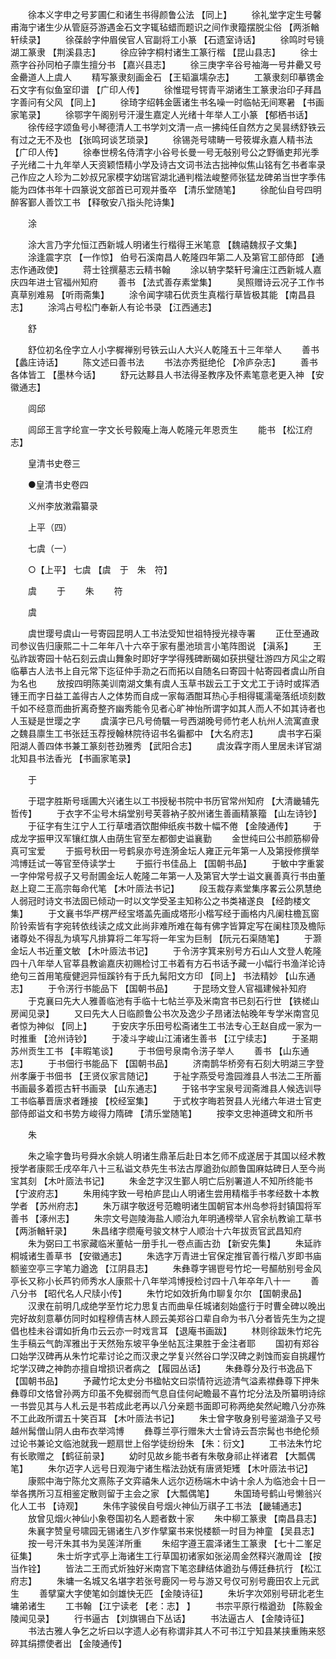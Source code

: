 <!-- { "loadSidebar": true } -->
　　徐本义字申之号芗圃仁和诸生书得颜鲁公法 【同上】 
　　徐礼堂字定生号馨甫海宁诸生少从管庭芬游遇金石文字辄毡蜡而题识之间作隶籀摆脱尘俗 【两浙輶轩续录】 
　　徐葆龄字仲眉侯官人官副将工小篆 【石遗室诗话】 
　　徐鸣时号镜湖工篆隶 【荆溪县志】 
　　徐应钟字桐村诸生工篆行楷 【昆山县志】 
　　徐士燕字谷孙同柏子廪生擅分书 【嘉兴县志】 
　　徐三庚字辛谷号袖海一号井罍又号金罍道人上虞人 
　　精写篆隶刻画金石 【王韬瀛壖杂志】 
　　工篆隶刻印摹镌金石文字有似鱼室印谱 【广印人传】 
　　徐惟琨号锷青平湖诸生工篆隶治印子拜昌字善问有父风 【同上】 
　　徐琦字绍韩金匮诸生书名噪一时临帖无间寒暑 【书画家笔录】 
　　徐鄂字午阁别号汗漫生嘉定人光绪十年举人工小篆 【郁栖书话】 
　　徐传经字颂鱼号小琴德清人工书学刘文清一点一拂纯任自然方之吴昙绣舒铁云有过之无不及也 【张鸣珂谈艺琐录】 
　　徐锡尧号啸畴一号筱墀永嘉人精书法 【广印人传】 
　　徐奉世榜名侍清字小谷号长曼一号无敧别号公之野循吏邦光季子光绪二十九年举人天资颖悟精小学及诗古文词书法古拙神似焦山铭有乞书者率录己作应之人珍为二妙叔兄家模字幼瑞官湖北通判楷法峻整师张猛龙碑弟当世字季伟能为四体书年十四篆说文部首已可观并蚤卒 【清乐堂随笔】 
　　徐酡仙自号四明醉客鄞人善饮工书 【释敬安八指头陀诗集】 

　　涂 

　　涂大言乃字允恒江西新城人明诸生行楷得王米笔意 【魏禧魏叔子文集】 
　　涂逢震字京 【一作惊】 伯号石溪南昌人乾隆四年第二人及第官工部侍郎 【通志作通政使】 
　　蒋士铨撰墓志云精书翰 
　　涂以辀字楘轩号瀹庄江西新城人嘉庆四年进士官福州知府 
　　善书 【法式善存素堂集】 
　　吴照赠诗云况子工作书真草别难易 【听雨斋集】 
　　涂令闻字啸石优贡生真楷行草皆极其能 【南昌县志】 
　　涂鸿占号松门奉新人有论书录 【江西通志】 

　　舒 

　　舒位初名佺字立人小字樨禅别号铁云山人大兴人乾隆五十三年举人 
　　善书 【蠡庄诗话】 
　　陈文述曰善书法 
　　书法亦秀挺绝伦 【冷庐杂志】 
　　善书各体皆工 【墨林今话】 
　　舒元达黟县人书法得圣教序及怀素笔意老更入神 【安徽通志】 

　　闾邱 

　　闾邱王言字纶宣一字文长号毅庵上海人乾隆元年恩贡生 
　　能书 【松江府志】 

　　皇清书史卷三 

　　●皇清书史卷四 

　　义州李放潄霜纂录 

　　上平（四） 

　　七虞（一） 

　　○【上平】 七虞 【虞　于　朱　符】 

　　虞 
　　于 
　　朱 
　　符 

　　虞 

　　虞世璎号虞山一号寄园昆明人工书法受知世祖特授光禄寺署 
　　正仕至通政司参议告归康熙二十二年年八十六卒于家有墨池琐言小笔阵图说 【滇系】 
　　王弘祚跋寄园十帖石刻云虞山舞象时即好字学得残碑断碣如获拱璧壮游四方风尘之暇临摹古人法书上自元常下迄征仲手泐之石而拓以自随名曰寄园十帖寄园者虞山所自为名也 
　　放按四明陈美训南湖文集有虞人玉草书跋云工于文尤工于诗时或挥洒锺王而字日益工盖得古人之体势而自成一家每酒酣耳热心手相得辄濡毫落纸顷刻数千如不经意而曲折离奇整齐幽秀能令见者心旷神怡所谓字如其人而人不如其诗者也人玉疑是世璎之字 
　　虞潢字已凡号倚颿一号西湖晚号师竹老人杭州人流寓直隶之魏县廪生工书张廷玉荐授翰林院待诏书名徧都中 【大名府志】 
　　虞书字石渠阳湖人善四体书兼工篆刻苍劲雅秀 【武阳合志】 
　　虞汝霖字雨人里居未详官湖北知县书法香光 【书画家笔录】 

　　于 

　　于琨字胜斯号瑶圃大兴诸生以工书授秘书院中书历官常州知府 【大清畿辅先哲传】 
　　于衣字不尘号木绢堂别号芙蓉衲子胶州诸生善画精篆籀 【山左诗钞】 
　　于征字有生江宁人工行草嗜酒饮酣伸纸疾书数十幅不倦 【金陵通传】 
　　于成龙字振甲汉军镶红旗人由荫生官至左都御史谥襄勤 
　　金世纯曰公书颜筋柳骨真可宝爱 
　　于振号秋田一号鹤泉亦号连漪金坛人雍正元年第一人及第授修撰举鸿博廷试一等官至侍读学士 
　　于振行书佳品上 【国朝书品】 
　　于敏中字重裳一字仲常号叔子又号耐圃金坛人乾隆二年第一人及第官大学士谥文襄善真行书由董赵上窥二王高宗每命代笔 【木叶厱法书记】 
　　段玉裁存素堂集序畧云公夙慧绝人弱冠时诗文书法固已倾动一时以文学受圣主知称公之书类褚遂良 【经韵楼文集】 
　　于文襄书华严楞严经宝塔盖先画成塔形小楷写经于画格内凡阑柱檐瓦窗阶铃索皆有字宛转依线读之成文此尚非难所难在每有佛字皆算定写在阑柱顶及檐际诸尊处不得乱为填写凡排算将二年写将一年宝为巨制 【阮元石渠随笔】 
　　于灏金坛人书近董文敏 【木叶厱法书记】 
　　于令淓字箕来别号方石山人文登人乾隆四十八年举人官莘县教谕嘉庆初赐检讨工书着有方石书话予藏一小幅行书渔洋论诗绝句三首用笔瘦健迥异恒蹊钤有于氏九髯阳文方印 【同上】 书法精妙 【山东通志】 
　　于令淓行书能品下 【国朝书品】 
　　于昆旸文登人官福建候补知府 
　　于克襄曰先大人雅善临池有手临十七帖兰亭及米南宫书已刻石行世 【铁槎山房闻见录】 
　　又曰先大人日临颜鲁公书次及逸少子昂诸法帖晚年专学米南宫见者惊为神似 【同上】 
　　于安庆字乐田号松斋诸生工书法专心王赵自成一家为一时推重 【沧州诗钞】 
　　于凌斗字峻山江浦诸生善书 【江宁续志】 
　　于圣期苏州贡生工书 【丰暇笔谈】 
　　于书佃号泉南令淓子举人 
　　善书 【山东通志】 
　　于书佃行书能品下 【国朝书品】 
　　济南鹊华桥旁有石刻大明湖三字登州孝廉于书佃书 【王贤仪家言随记】 
　　于祉字燕受号澹园潍县人书法二王所蓄书画最多着揽古轩书画录 【山东通志】 
　　于铭书字宝泉号润斋潍县人候选训导工书临摹晋唐求者踵接 【校经室集】 
　　于式枚字晦若贺县人光绪六年进士官吏部侍郎谥文和书势方峻得力隋碑 【清乐堂随笔】 
　　按李文忠神道碑文和所书 

　　朱 

　　朱之瑜字鲁玙号舜水余姚人明诸生鼎革后赴日本乞师不成遂居于其国以经术教授学者康熙壬戌卒年八十三私谥文恭先生书法古厚遒劲似颜鲁国麻姑碑日人至今尚宝其刻 【木叶厱法书记】 
　　朱金芝字汉生鄞人明亡后别署道人不知所终能书 【宁波府志】 
　　朱用纯字致一号柏庐昆山人明诸生尝用精楷手书孝经数十本教学者 【苏州府志】 
　　朱万祺字敬迓号范瞻明诸生国朝官本州岛参将封镇国将军善书 【涿州志】 
　　朱宗文号迦陵海盐人顺治九年明通榜举人官余杭教谕工草书 【两浙輶轩录】 
　　朱昌绪字缵庵号骏文林宁人顺治十六年拔贡官武昌知府 
　　朱为弼曰工书家藏临米董帖一册手扎一卷点画古劲 【新安先集】 
　　朱延祚桐城诸生善草书 【安徽通志】 
　　朱选字万青进士官保定推官善行楷八岁即书庙额鉴空亭三字笔力遒逸 【江阴县志】 
　　朱彝尊字锡鬯号竹坨一号醧舫别号金风亭长又称小长芦钓师秀水人康熙十八年举鸿博授检讨四十八年卒年八十一 
　　善八分书 【昭代名人尺牍小传】 
　　朱竹坨如效折角巾聊复尔尔 【国朝隶品】 
　　汉隶在前明几成绝学至竹坨力思复古而曲阜任城诸刻始盛行于时曹全碑以晚出完好故刻意摹仿同时如程穆倩吉林人顾云美郑谷口辈自命为书八分者皆先生为之提倡也桂未谷谓如折角巾云云亦一时戏言耳 【退庵书画跋】 
　　林则徐跋朱竹坨先生手稿云气韵浑雅出于天然殆东坡平争坐帖瓦注果胜于金注者耶 
　　国初有郑谷口始学汉碑再从朱竹坨辈讨论之而汉隶之学复兴然谷口学汉碑之剥蚀而妄自挑趯竹坨学汉碑之神韵亦擅自增损识者病之 【履园丛话】 
　　朱彝尊分及行书逸品下 【国朝书品】 
　　予藏竹坨太史分书楹帖文曰崇情符远迹清气溢素襟彝尊下押朱彝尊印文恪曾孙两方印虽不免穉弱而气息自佳何屺瞻最不喜竹坨分法及所纂明诗综一书尝见其与人札云是书若成此老再以八分亲题书面即可称两绝矣然屺瞻八分亦殊不工此政所谓五十笑百耳 【木叶厱法书记】 
　　朱士曾字敬身别号鉴湖渔子又号越州髯僧山阴人由布衣举鸿博 
　　彝尊兰亭行赠朱大士曾诗云吾宗髯也书绝伦频过论书兼论文临池就我一题扇世上俗学徒纷纷朱 【朱：衍文】 
　　工书法朱竹坨有长歌赠之 【鹤征前录】 
　　幼时见故乡能书者有朱敬身祁止祥诸君 【大瓢偶笔】 
　　朱尔迈字人远号日观海宁诸生楷法劲妩有唐贤矩矱 【木叶厱法书记】 
　　康熙中海宁陈允文熹陈子文弈禧朱人远尔迈杨端木中讷十余人为临池会十日一举各携所习互相鉴定散则留于主会之家 【大瓢偶笔】 
　　朱国琦号鹤山号懒翁兴化人工书 【诗观】 
　　朱伟字骏侯自号烟火神仙万祺子工书法 【畿辅通志】 
　　放曾见烟火神仙小象卷国初名人题者数十家 
　　朱中柳工篆隶 【南昌县志】 
　　朱襄字赞皇号啸园无锡诸生八岁作擘窠书来悦楼额一时目为神童 【吴县志】 
　　按一号汗朱其书为吴莲洋所重 
　　朱绍字遵王震泽诸生工篆隶 【七十二峯足征集】 
　　朱士炘字式亭上海诸生工行草国初诸家如张泌周金然释兴澈周诠 【按当作铨】 
　　皆法二王而式炘独好米南宫下笔恣肆结体遒劲与傅廷彝抗行 【松江府志】 
　　朱墉一名城又名堪字若张号鹿冈一号与游又号仅可别号鹿田农上元武生 
　　善擘窠大字使笔如剑雄快无匹 【金陵诗征】 
　　朱圻字次郊别号研北老生墉弟诸生 
　　工书翰 【江宁读老 【老：志】 】 
　　书宗平原行楷遒劲 【陈毅金陵闻见录】 
　　行书逼古 【刘旗锡白下丛话】 
　　书法逼古人 【金陵诗征】 
　　书法古雅人争乞之圻曰以字遗人必有称谓非其人不可书江宁知县某挟重贿来怒碎其绢摽使者出 【金陵通传】 
